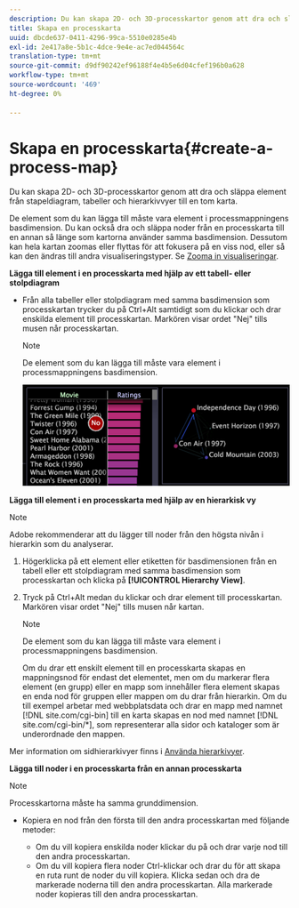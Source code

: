```yaml
---
description: Du kan skapa 2D- och 3D-processkartor genom att dra och släppa element från stapeldiagram, tabeller och hierarkivvyer till en tom karta.
title: Skapa en processkarta
uuid: dbcde637-0411-4296-99ca-5510e0285e4b
exl-id: 2e417a8e-5b1c-4dce-9e4e-ac7ed044564c
translation-type: tm+mt
source-git-commit: d9df90242ef96188f4e4b5e6d04cfef196b0a628
workflow-type: tm+mt
source-wordcount: '469'
ht-degree: 0%

---
```


# Skapa en processkarta{#create-a-process-map}

Du kan skapa 2D- och 3D-processkartor genom att dra och släppa element från stapeldiagram, tabeller och hierarkivvyer till en tom karta.

De element som du kan lägga till måste vara element i processmappningens basdimension. Du kan också dra och släppa noder från en processkarta till en annan så länge som kartorna använder samma basdimension. Dessutom kan hela kartan zoomas eller flyttas för att fokusera på en viss nod, eller så kan den ändras till andra visualiseringstyper. Se [Zooma in visualiseringar](../../../../home/c-get-started/c-vis/c-zoom-vis.md#concept-7e33670bb5344f78a316f1a84cc20530).

**Lägga till element i en processkarta med hjälp av ett tabell- eller stolpdiagram**

* Från alla tabeller eller stolpdiagram med samma basdimension som processkartan trycker du på Ctrl+Alt samtidigt som du klickar och drar enskilda element till processkartan. Markören visar ordet &quot;Nej&quot; tills musen når processkartan.

   >[!NOTE]
   >
   >De element som du kan lägga till måste vara element i processmappningens basdimension.

   ![](assets/vis_2DProcessMap_addPages.png)

**Lägga till element i en processkarta med hjälp av en hierarkisk vy**

>[!NOTE]
>
>Adobe rekommenderar att du lägger till noder från den högsta nivån i hierarkin som du analyserar.

1. Högerklicka på ett element eller etiketten för basdimensionen från en tabell eller ett stolpdiagram med samma basdimension som processkartan och klicka på **[!UICONTROL Hierarchy View]**.
1. Tryck på Ctrl+Alt medan du klickar och drar element till processkartan. Markören visar ordet &quot;Nej&quot; tills musen når kartan.

   >[!NOTE]
   >
   >De element som du kan lägga till måste vara element i processmappningens basdimension.

   Om du drar ett enskilt element till en processkarta skapas en mappningsnod för endast det elementet, men om du markerar flera element (en grupp) eller en mapp som innehåller flera element skapas en enda nod för gruppen eller mappen om du drar från hierarkin. Om du till exempel arbetar med webbplatsdata och drar en mapp med namnet [!DNL site.com/cgi-bin] till en karta skapas en nod med namnet [!DNL site.com/cgi-bin/*], som representerar alla sidor och kataloger som är underordnade den mappen.

Mer information om sidhierarkivyer finns i [Använda hierarkivyer](../../../../home/c-get-started/c-analysis-vis/c-tables/c-hier-vews.md#concept-b461183424a841eb94f8143a0eaf9bff).

**Lägga till noder i en processkarta från en annan processkarta**

>[!NOTE]
>
>Processkartorna måste ha samma grunddimension.

* Kopiera en nod från den första till den andra processkartan med följande metoder:

   * Om du vill kopiera enskilda noder klickar du på och drar varje nod till den andra processkartan.
   * Om du vill kopiera flera noder Ctrl-klickar och drar du för att skapa en ruta runt de noder du vill kopiera. Klicka sedan och dra de markerade noderna till den andra processkartan. Alla markerade noder kopieras till den andra processkartan.
